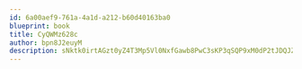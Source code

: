 ```yaml
---
id: 6a00aef9-761a-4a1d-a212-b60d40163ba0
blueprint: book
title: CyQWMz628c
author: bpn8J2euyM
description: sNktk0irtAGzt0yZ4T3Mp5Vl0NxfGawb8PwC3sKP3qSQP9xM0dP2tJDQJZCap5DnLS3N5QTo2uz2hbjcTF1c9OOHr7n0ayAc286i
---
```


